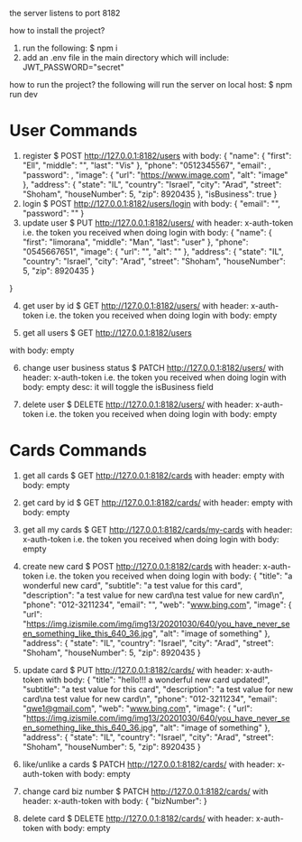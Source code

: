 the server listens to port 8182

how to install the project?
1. run the following:
$ npm i
2. add an .env file in the main directory which will include:
JWT_PASSWORD="secret"

how to run the project?
the following will run the server on local host:
$ npm run dev

 User Commands
===============
1. register
$ POST http://127.0.0.1:8182/users
with body:
{
  "name": {
    "first": "Ell",
    "middle": "",
    "last": "Vis"
  },
  "phone": "0512345567",
  "email": <your email>,
  "password": <your password>,
  "image": {
    "url": "https://www.image.com",
    "alt": "image"
  },
  "address": {
    "state": "IL",
    "country": "Israel",
    "city": "Arad",
    "street": "Shoham",
    "houseNumber": 5,
    "zip": 8920435
  },
  "isBusiness": true
}
2. login
$ POST http://127.0.0.1:8182/users/login
with body:
{
  "email": "<your email>",
  "password": "<your password>"
}
3. update user
$ PUT http://127.0.0.1:8182/users/<user id>
with header:
x-auth-token 
i.e. the token you received when doing login
with body:
{
    "name": {
        "first": "limorana",
        "middle": "Man",
        "last": "user"
    },
    "phone": "0545667651",
    "image": {
        "url": "",
        "alt": ""
    },
    "address": {
        "state": "IL",
        "country": "Israel",
        "city": "Arad",
        "street": "Shoham",
        "houseNumber": 5,
        "zip": 8920435
    }
   
}

4. get user by id
$ GET http://127.0.0.1:8182/users/<your user id>
with header:
x-auth-token 
i.e. the token you received when doing login
with body: empty

5. get all users
$ GET http://127.0.0.1:8182/users

with body: empty

6. change user business status
$ PATCH http://127.0.0.1:8182/users/<user-id>
with header:
x-auth-token 
i.e. the token you received when doing login
with body: empty
desc: it will toggle the isBusiness field

7. delete user
$ DELETE http://127.0.0.1:8182/users/<user-id>
with header:
x-auth-token 
i.e. the token you received when doing login
with body: empty

Cards Commands
==============
1. get all cards
$ GET http://127.0.0.1:8182/cards
with header: empty
with body: empty

2. get card by id
$ GET http://127.0.0.1:8182/cards/<card id>
with header: empty
with body: empty

3. get all my cards
$ GET http://127.0.0.1:8182/cards/my-cards
with header:
x-auth-token 
i.e. the token you received when doing login
with body: empty

4. create new card
$ POST http://127.0.0.1:8182/cards
with header:
x-auth-token 
i.e. the token you received when doing login
with body:
{
  "title": "a wonderful new card",
  "subtitle": "a test value for this card",
  "description": "a test value for new card\na test value for new card\n",
  "phone": "012-3211234",
  "email": "<unique email>",
  "web": "www.bing.com",
  "image": {
    "url": "https://img.izismile.com/img/img13/20201030/640/you_have_never_seen_something_like_this_640_36.jpg",
    "alt": "image of something"
  },
  "address": {
    "state": "IL",
    "country": "Israel",
    "city": "Arad",
    "street": "Shoham",
    "houseNumber": 5,
    "zip": 8920435
  }

5. update card
$ PUT http://127.0.0.1:8182/cards/<card-id> 
with header:
x-auth-token
with body:
{
  "title": "hello!!! a wonderful new card updated!",
  "subtitle": "a test value for this card",
  "description": "a test value for new card\na test value for new card\n",
  "phone": "012-3211234",
  "email": "qwe1@gmail.com",
  "web": "www.bing.com",
  "image": {
    "url": "https://img.izismile.com/img/img13/20201030/640/you_have_never_seen_something_like_this_640_36.jpg",
    "alt": "image of something"
  },
  "address": {
    "state": "IL",
    "country": "Israel",
    "city": "Arad",
    "street": "Shoham",
    "houseNumber": 5,
    "zip": 8920435
  }
6. like/unlike a cards
$ PATCH http://127.0.0.1:8182/cards/<card-id>
with header:
x-auth-token
with body: empty

7. change card biz number
$ PATCH http://127.0.0.1:8182/cards/<card id>
with header:
x-auth-token
with body:
{
  "bizNumber": <new biz number>
}

8. delete card
$ DELETE http://127.0.0.1:8182/cards/<card-id>
with header:
x-auth-token
with body: empty